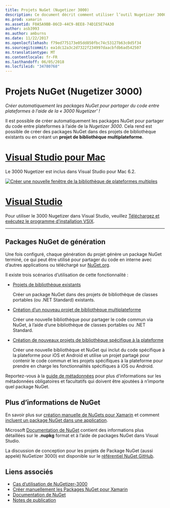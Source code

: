 ```yaml
---
title: Projets NuGet (Nugetizer 3000)
description: Ce document décrit comment utiliser l’outil Nugetizer 3000 pour créer automatiquement les packages NuGet pour partager du code entre plateformes.
ms.prod: xamarin
ms.assetid: F0A5A9BB-86CD-44C9-8EE8-74D1E5E74A30
author: asb3993
ms.author: amburns
ms.date: 11/22/2017
ms.openlocfilehash: f79ed775173e05dd850fbc74c53127b63c0d5f34
ms.sourcegitcommit: ea1dc12a3c2d7322f234997daacbfdb6ad542507
ms.translationtype: MT
ms.contentlocale: fr-FR
ms.lasthandoff: 06/05/2018
ms.locfileid: "34780768"
---
```

# <a name="nuget-projects-nugetizer-3000"></a>Projets NuGet (Nugetizer 3000)

_Créer automatiquement les packages NuGet pour partager du code entre plateformes à l’aide de la « 3000 Nugetizer' !_

Il est possible de créer automatiquement les packages NuGet pour partager du code entre plateformes à l’aide de la _Nugetizer 3000_. Cela rend est possible de créer des packages NuGet dans des projets de bibliothèque existants ou en créant un **projet de bibliothèque multiplateforme**.

# <a name="visual-studio-for-mactabvsmac"></a>[Visual Studio pour Mac](#tab/vsmac)

Le 3000 Nugetizer est inclus dans Visual Studio pour Mac 6.2.

[![](images/mulitplatform-library-sml.png "Créer une nouvelle fenêtre de la bibliothèque de plateformes multiples")](images/mulitplatform-library.png#lightbox)

# <a name="visual-studiotabvswin"></a>[Visual Studio](#tab/vswin)

Pour utiliser le 3000 Nugetizer dans Visual Studio, veuillez [Téléchargez et exécutez le programme d’installation VSIX](http://bit.ly/nugetizer-2017).

-----

## <a name="building-nuget-packages"></a>Packages NuGet de génération

Une fois configuré, chaque génération du projet génère un package NuGet terminé, ce qui peut être utilisé pour partager du code en interne avec d’autres applications ou téléchargé sur [NuGet.org](https://www.nuget.org).

Il existe trois scénarios d’utilisation de cette fonctionnalité :

- [Projets de bibliothèque existants](existing-library.md)

  Créer un package NuGet dans des projets de bibliothèque de classes portables (ou .NET Standard) existants.

- [Création d’un nouveau projet de bibliothèque multiplateforme](single-codebase.md)

  Créer une nouvelle bibliothèque pour partager le code commun via NuGet, à l’aide d’une bibliothèque de classes portables ou .NET Standard.

- [Création de nouveaux projets de bibliothèque spécifique à la plateforme](platform-specific.md)

  Créer une nouvelle bibliothèque et NuGet qui inclut du code spécifique à la plateforme pour iOS et Android et utilise un projet partagé pour contenir le code commun et les projets spécifiques à la plateforme pour prendre en charge les fonctionnalités spécifiques à iOS ou Android.

Reportez-vous à la [guide de métadonnées](metadata.md) pour plus d’informations sur les métadonnées obligatoires et facultatifs qui doivent être ajoutées à n’importe quel package NuGet.


## <a name="further-nuget-information"></a>Plus d’informations de NuGet

En savoir plus sur [création manuelle de NuGets pour Xamarin](~/cross-platform/app-fundamentals/nuget-manual.md) et comment [incluent un package NuGet dans une application](https://docs.microsoft.com/visualstudio/mac/nuget-walkthrough).

Microsoft [Documentation de NuGet](https://docs.microsoft.com/nuget/) contient des informations plus détaillées sur le **.nupkg** format et à l’aide de packages NuGet dans Visual Studio.

La discussion de conception pour les projets de Package NuGet (aussi appelé) NuGetizer 3000) est disponible sur le [référentiel NuGet GitHub](https://github.com/NuGet/Home/wiki/NuGetizer-3000).


## <a name="related-links"></a>Liens associés

- [Cas d’utilisation de NuGetizer-3000](https://github.com/NuGet/Home/wiki/NuGetizer-Core-Scenarios)
- [Créer manuellement les Packages NuGet pour Xamarin](~/cross-platform/app-fundamentals/nuget-manual.md)
- [Documentation de NuGet](https://docs.microsoft.com/nuget/)
- [Notes de publication](https://developer.xamarin.com/releases/studio/xamarin.studio_6.2/xamarin.studio_6.2/#NuGetizer_3000)
